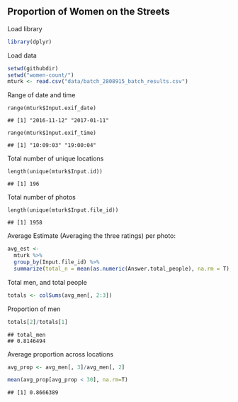 ## Proportion of Women on the Streets

Load library

```r
library(dplyr)
```

Load data

```r
setwd(githubdir)
setwd("women-count/")
mturk <- read.csv("data/batch_2808915_batch_results.csv")
```

Range of date and time

```{r, eval=TRUE, date}
range(mturk$Input.exif_date)
```

```
## [1] "2016-11-12" "2017-01-11"
```

```{r, eval=TRUE, time}
range(mturk$Input.exif_time)
```

```
## [1] "10:09:03" "19:00:04"
```

Total number of unique locations

```
length(unique(mturk$Input.id))
```

```
## [1] 196
```

Total number of photos

```
length(unique(mturk$Input.file_id))
```

```
## [1] 1958
```

Average Estimate (Averaging the three ratings) per photo:

```r
avg_est <-
  mturk %>% 
  group_by(Input.file_id) %>%
  summarize(total_n = mean(as.numeric(Answer.total_people), na.rm = T), total_men = mean(as.numeric(Answer.total_men), na.rm = T))
```

Total men, and total people

```r
totals <- colSums(avg_men[, 2:3])
```

Proportion of men

```r
totals[2]/totals[1]
```

```
## total_men 
## 0.8146494
```

Average proportion across locations

```r
avg_prop <- avg_men[, 3]/avg_men[, 2]

mean(avg_prop[avg_prop < 30], na.rm=T)
```

```
## [1] 0.8666389
```
